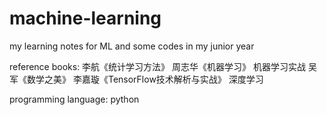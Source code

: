 # machine-learning
my learning notes for ML and some codes in my junior year

reference books:
李航《统计学习方法》
周志华《机器学习》
机器学习实战
吴军《数学之美》
李嘉璇《TensorFlow技术解析与实战》
深度学习

programming language:
python

